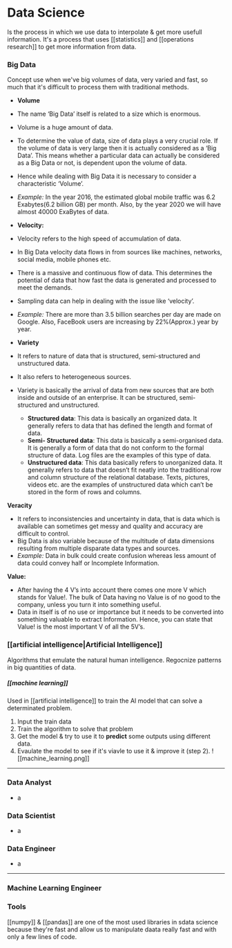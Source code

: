 # Data Science

Is the process in which we use data to interpolate & get more usefull information. It's a process that uses [[statistics]] and [[operations research]] to get more information from data.


### Big Data
Concept use when we've big volumes of data, very varied and fast, so much that it's difficult to process them with traditional methods.
- **Volume**
-   The name ‘Big Data’ itself is related to a size which is enormous.
-   Volume is a huge amount of data.
-   To determine the value of data, size of data plays a very crucial role. If the volume of data is very large then it is actually considered as a ‘Big Data’. This means whether a particular data can actually be considered as a Big Data or not, is dependent upon the volume of data.
-   Hence while dealing with Big Data it is necessary to consider a characteristic ‘Volume’.
-   _Example:_ In the year 2016, the estimated global mobile traffic was 6.2 Exabytes(6.2 billion GB) per month. Also, by the year 2020 we will have almost 40000 ExaBytes of data.

- **Velocity:**
-   Velocity refers to the high speed of accumulation of data.
-   In Big Data velocity data flows in from sources like machines, networks, social media, mobile phones etc.
-   There is a massive and continuous flow of data. This determines the potential of data that how fast the data is generated and processed to meet the demands.
-   Sampling data can help in dealing with the issue like ‘velocity’.
-   _Example:_ There are more than 3.5 billion searches per day are made on Google. Also, FaceBook users are increasing by 22%(Approx.) year by year.

- **Variety**
-   It refers to nature of data that is structured, semi-structured and unstructured data.
-   It also refers to heterogeneous sources.
-   Variety is basically the arrival of data from new sources that are both inside and outside of an enterprise. It can be structured, semi-structured and unstructured.
    -   **Structured data**: This data is basically an organized data. It generally refers to data that has defined the length and format of data.
    -   **Semi- Structured data**: This data is basically a semi-organised data. It is generally a form of data that do not conform to the formal structure of data. Log files are the examples of this type of data.
    -   **Unstructured data**: This data basically refers to unorganized data. It generally refers to data that doesn’t fit neatly into the traditional row and column structure of the relational database. Texts, pictures, videos etc. are the examples of unstructured data which can’t be stored in the form of rows and columns.

**Veracity**
-   It refers to inconsistencies and uncertainty in data, that is data which is available can sometimes get messy and quality and accuracy are difficult to control.
-   Big Data is also variable because of the multitude of data dimensions resulting from multiple disparate data types and sources.
-   _Example:_ Data in bulk could create confusion whereas less amount of data could convey half or Incomplete Information.

**Value:**
-   After having the 4 V’s into account there comes one more V which stands for Value!. The bulk of Data having no Value is of no good to the company, unless you turn it into something useful.
-   Data in itself is of no use or importance but it needs to be converted into something valuable to extract Information. Hence, you can state that Value! is the most important V of all the 5V’s.


### [[artificial intelligence|Artificial Intelligence]]
Algorithms that emulate the natural human intelligence.
Regocnize patterns in big quantities of data.

##### [[machine learning]]
Used in [[artificial intelligence]] to train the AI model that can solve a determinated problem.
1. Input the train data
2. Train the algorithm to solve that problem
3. Get the model & try to use it to **predict** some outputs using different data.
4. Evaulate the model to see if it's viavle to use it & improve it (step 2).
![[machine_learning.png]]

----

### Data Analyst
- a

### Data Scientist
- a

### Data Engineer
- a

----

### Machine Learning Engineer


### Tools
[[numpy]] & [[pandas]] are one of the most used libraries in sdata science because they're fast and allow us to manipulate daata really fast and with only a few lines of code.